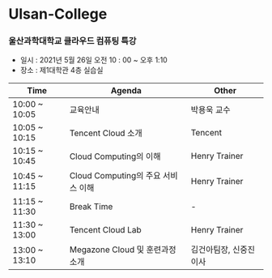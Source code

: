 # Ulsan-College
### 울산과학대학교 클라우드 컴퓨팅 특강

- 일시 : 2021년 5월 26일 오전 10 : 00 ~ 오후 1:10
- 장소 : 제1대학관 4층 실습실

|Time | Agenda | Other |
|-----| -------| ------|
|10:00 ~ 10:05 | 교육안내 | 박용욱 교수 |
|10:05 ~ 10:15 | Tencent Cloud 소개 | Tencent |
|10:15 ~ 10:45 | Cloud Computing의 이해 | Henry Trainer |
|10:45 ~ 11:15 | Cloud Computing의 주요 서비스 이해 | Henry Trainer |
|11:15 ~ 11:30 | Break Time | - |
|11:30 ~ 13:00 | Tencent Cloud Lab | Henry Trainer |
|13:00 ~ 13:10 | Megazone Cloud 및 훈련과정 소개 | 김건아팀장, 신중진이사 |
